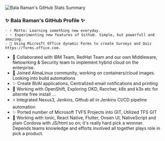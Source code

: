 ![Bala Raman's GitHub Stats Summary](https://github-readme-stats.vercel.app/api?username=srbala&show_icons=true&theme=radical)

###  ✨ Bala Raman's GitHub Profile ✨
```
- ⚡ Motto: Learning something new everyday. 
- ✨ Experimenting new features of Github. Simple, but powerfull and amazing.
- 🌱 Using Microsft Office dynamic Forms to create Surveys and Quiz https://forms.office.com.
```

- 👯 Collaborated with IBM Team, RedHat Team and our own Middleware, Netowrking & Security team to implement hybrid cloud on the enterprise.
- 👯 Joined AlmaLinux community, working on containers/cloud images. Looking into build automations
- ✨ Create BI/AI applications, Centralized email notifications and printing 
- 🌱 Working with OpenShift, Exploring OKD, Rancher, k8s and k3s etc for alternte free install ...
- ⚡ Integrated Nexus3, Jenkins, Github all in Jenkins CI/CD pipeline automation
- ✨ Ported number of Microsoft TVFS Projects into GIT, Utilized TFS GIT 
- 🔭 Working with Ionic, React Native, Flutter, Onsen UI, NativeScript and plain Cordova with JS/html so on; it's really hard pick a winnner. Depends teams knowledge and efforts involved all together plays role in pick a product.

<!--
**srbala/srbala** is a ✨ _special_ ✨ repository because its `README.md` (this file) appears on your GitHub profile.

Here are some ideas to get you started:

- 🔭 I’m currently working on ...
- 🌱 I’m currently learning ...
- 👯 I’m looking to collaborate on ...
- 🤔 I’m looking for help with ...
- 💬 Ask me about ...
- 📫 How to reach me: ...
- 😄 Pronouns: ...
- ⚡ Fun fact: ... s
-->

